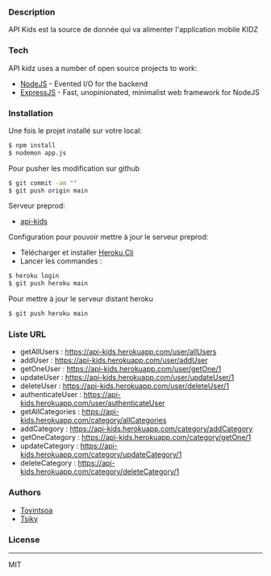 
### Description

API Kids est la source de donnée qui va alimenter l'application mobile KIDZ

### Tech

API kidz uses a number of open source projects to work:
* [NodeJS](https://nodejs.org/en/) - Evented I/O for the backend
* [ExpressJS](https://expressjs.com) - Fast, unopinionated, minimalist web framework for NodeJS


### Installation
Une fois le projet installé sur votre local: 
```sh
$ npm install
$ nodemon app.js
```

Pour pusher les modification sur github

```sh
$ git commit -am ""
$ git push origin main
```
Serveur preprod: 
* [api-kids](https://api-kids.herokuapp.com/) 

Configuration pour pouvoir mettre à jour le serveur preprod: 
* Télécharger et installer [Heroku Cli](https://devcenter.heroku.com/articles/heroku-cli)
* Lancer les commandes : 
```sh
$ heroku login
$ git push heroku main
```
   
Pour mettre à jour le serveur distant heroku

```sh
$ git push heroku main
```

### Liste URL

* getAllUsers : https://api-kids.herokuapp.com/user/allUsers
* addUser : https://api-kids.herokuapp.com/user/addUser
* getOneUser :  https://api-kids.herokuapp.com/user/getOne/1
* updateUser :  https://api-kids.herokuapp.com/user/updateUser/1
* deleteUser :  https://api-kids.herokuapp.com/user/deleteUser/1
* authenticateUser : https://api-kids.herokuapp.com/user/authenticateUser
* getAllCategories : https://api-kids.herokuapp.com/category/allCategories
* addCategory : https://api-kids.herokuapp.com/category/addCategory
* getOneCategory : https://api-kids.herokuapp.com/category/getOne/1
* updateCategory :  https://api-kids.herokuapp.com/category/updateCategory/1
* deleteCategory : https://api-kids.herokuapp.com/category/deleteCategory/1

### Authors

* [Tovintsoa](https://github.com/Tovintsoa)
* [Tsiky](https://github.com/TsikyNavalona)

### License
----

MIT
